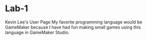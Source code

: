 # Lab-1
Kevin Lee's User Page
My favorite programming language would be GameMaker because I have had fun making small games using this language in GameMaker Studio.